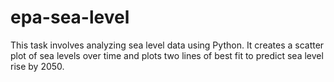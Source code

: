 # epa-sea-level
This task involves analyzing sea level data using Python. It creates a scatter plot of sea levels over time and plots two lines of best fit to predict sea level rise by 2050.
